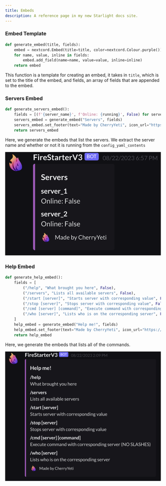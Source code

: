 ```yaml
---
title: Embeds
description: A reference page in my new Starlight docs site.
---
```


### Embed Template

```python
def generate_embed(title, fields):
    embed = nextcord.Embed(title=title, color=nextcord.Colour.purple())
    for name, value, inline in fields:
        embed.add_field(name=name, value=value, inline=inline)
    return embed
```

This function is a template for creating an embed, it takes in `title`, which is set to the title of the embed, and fields, an array of fields that are appended to the embed.

### Servers Embed

```python
def generate_servers_embed():
    fields = [(f'{server_name}', f'Online: {running}', False) for server_name, running in zip(config_yaml_contents["servers"].keys(), server_running)]
    servers_embed = generate_embed("Servers", fields)
    servers_embed.set_footer(text="Made by CherryYeti", icon_url="https://avatars.githubusercontent.com/u/53279269?v=4")
    return servers_embed
```

Here, we generate the embeds that list the servers. We extract the server name and whether or not it is running from the `config_yaml_contents`

![Example Servers embed](../../../assets/servers.png)

### Help Embed

```python
def generate_help_embed():
    fields = [
        ("/help", "What brought you here", False),
        ("/servers", "Lists all available servers", False),
        ("/start [server]", "Starts server with corresponding value", False),
        ("/stop [server]", "Stops server with corresponding value", False),
        ("/cmd [server] [command]", "Execute command with corresponding server (NO SLASHES)", False),
        ("/who [server]", "Lists who is on the corresponding server", False)
    ]
    help_embed = generate_embed("Help me!", fields)
    help_embed.set_footer(text="Made by CherryYeti", icon_url="https://i.ibb.co/fS29xcV/fire.png")
    return help_embed
```

Here, we generate the embeds that lists all of the commands.

![Example Help embed](../../../assets/help.png)
